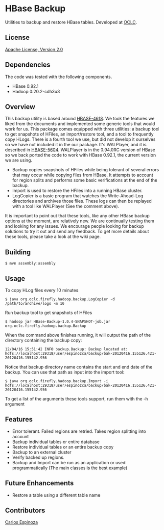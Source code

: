 # HBase Backup #

Utilities to backup and restore HBase tables. Developed at [OCLC](http://www.oclc.org).

## License ##

[Apache License, Version 2.0](http://www.apache.org/licenses/LICENSE-2.0.html)

## Dependencies ##

The code was tested with the following components.

* HBase 0.92.1
* Hadoop 0.20.2-cdh3u3

## Overview ##

This backup utility is based around [HBASE-4618](https://issues.apache.org/jira/browse/HBASE-4618). We took the features we liked from the documents and implemented some generic tools that would work for us. This package comes equipped with three utilities: a backup tool to get snapshots of HFiles, an import/restore tool, and a tool to frequently copy HLogs. There is a fourth tool we use, but did not develop it ourselves so we have not included it in the our package. It's WALPlayer, and it is described in [HBASE-5604](https://issues.apache.org/jira/browse/HBASE-5604). WALPlayer is in the 0.94.0RC version of HBase so we back ported the code to work with HBase 0.92.1, the current version we are using.

* Backup copies snapshots of HFiles while being tolerant of several errors that may occur while copying files from HBase. It attempts to account for region splits and performs some basic verifications at the end of the backup.
* Import is used to restore the HFiles into a running HBase cluster.
* LogCopier is a basic program that watches the Write-Ahead-Log directories and archives those files. These logs can then be replayed with a tool like WALPlayer (See the comment above).

It is important to point out that these tools, like any other HBase backup options at the moment, are relatively new. We are continually testing them and looking for any issues. We encourage people looking for backup solutions to try it out and send any feedback. To get more details about these tools, please take a look at the wiki page.

## Building ##

`$ mvn assembly:assembly`

## Usage ##

To copy HLog files every 10 minutes

`$ java org.oclc.firefly.hadoop.backup.LogCopier -d /path/to/archive/logs -m 10`

Run backup tool to get snapshots of HFiles

`$ hadoop jar HBase-Backup-1.0.4-SNAPSHOT-job.jar org.oclc.firefly.hadoop.backup.Backup`

When the command above finishes running, it will output the path of the directory containing the backup copy:

`12/04/16 15:51:42 INFO backup.Backup: Backup located at: hdfs://localhost:29318/user/espinozca/backup/bak-20120416.155126.421-20120416.155142.956`

Notice that backup directory name contains the start and end date of the backup. You can use that path as input into the import tool:

`$ java org.oclc.firefly.hadoop.backup.Import -i hdfs://localhost:29318/user/espinozca/backup/bak-20120416.155126.421-20120416.155142.956`

To get a list of the arguments these tools support, run them with the -h argument

## Features ##
* Error tolerant. Failed regions are retried. Takes region splitting into account
* Backup individual tables or entire database
* Restore individual tables or an entire backup copy
* Backup to an external cluster
* Verify backed up regions.
* Backup and Import can be run as an application or used programmatically (The main classes is the best example)

## Future Enhancements ##
* Restore a table using a different table name

## Contributors ##

[Carlos Espinoza](mailto:espinozca@oclc.org)
